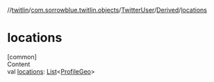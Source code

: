 //[twitlin](../../../index.md)/[com.sorrowblue.twitlin.objects](../../index.md)/[TwitterUser](../index.md)/[Derived](index.md)/[locations](locations.md)



# locations  
[common]  
Content  
val [locations](locations.md): [List](https://kotlinlang.org/api/latest/jvm/stdlib/kotlin.collections/-list/index.html)<[ProfileGeo](../../-profile-geo/index.md)>  



